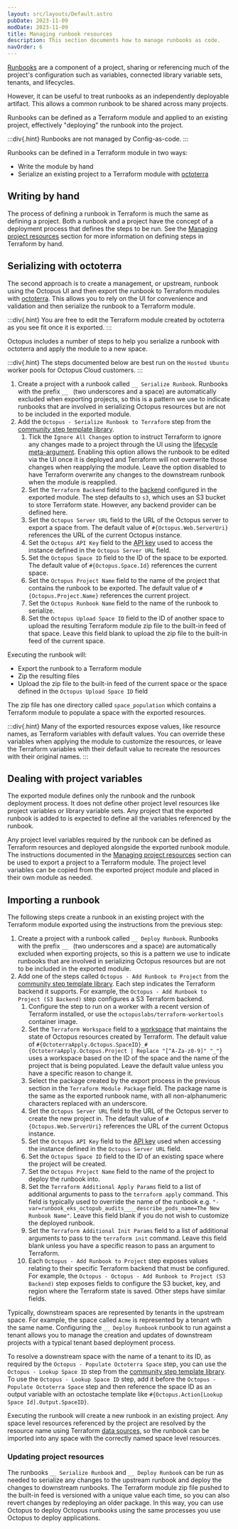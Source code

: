```yaml
---
layout: src/layouts/Default.astro
pubDate: 2023-11-09
modDate: 2023-11-09
title: Managing runbook resources
description: This section documents how to manage runbooks as code.
navOrder: 6
---
```


[Runbooks](/docs/runbooks) are a component of a project, sharing or referencing much of the project's configuration such as variables, connected library variable sets, tenants, and lifecycles.

However, it can be useful to treat runbooks as an independently deployable artifact. This allows a common runbook to be shared across many projects.

Runbooks can be defined as a Terraform module and applied to an existing project, effectively "deploying" the runbook into the project.

:::div{.hint}
Runbooks are not managed by Config-as-code.
:::

Runbooks can be defined in a Terraform module in two ways:

* Write the module by hand
* Serialize an existing project to a Terraform module with [octoterra](https://github.com/OctopusSolutionsEngineering/OctopusTerraformExport)

## Writing by hand

The process of defining a runbook in Terraform is much the same as defining a project. Both a runbook and a project have the concept of a deployment process that defines the steps to be run. See the [Managing project resources](managing-project-resources) section for more information on defining steps in Terraform by hand.

## Serializing with octoterra

The second approach is to create a management, or upstream, runbook using the Octopus UI and then export the runbook to Terraform modules with [octoterra](https://github.com/OctopusSolutionsEngineering/OctopusTerraformExport). This allows you to rely on the UI for convenience and validation and then serialize the runbook to a Terraform module.

:::div{.hint}
You are free to edit the Terraform module created by octoterra as you see fit once it is exported.
:::

Octopus includes a number of steps to help you serialize a runbook with octoterra and apply the module to a new space.

:::div{.hint}
The steps documented below are best run on the `Hosted Ubuntu` worker pools for Octopus Cloud customers.
:::

1. Create a project with a runbook called `__ Serialize Runbook`. Runbooks with the prefix `__ ` (two underscores and a space) are automatically excluded when exporting projects, so this is a pattern we use to indicate runbooks that are involved in serializing Octopus resources but are not to be included in the exported module.
2. Add the `Octopus - Serialize Runbook to Terraform` step from the [community step template library](/docs/projects/community-step-templates).
    1. Tick the `Ignore All Changes` option to instruct Terraform to ignore any changes made to a project through the UI using the [lifecycle meta-argument](https://developer.hashicorp.com/terraform/language/meta-arguments/lifecycle). Enabling this option allows the runbook to be edited via the UI once it is deployed and Terraform will not overwrite those changes when reapplying the module. Leave the option disabled to have Terraform overwrite any changes to the downstream runbook when the module is reapplied.
    2. Set the `Terraform Backend` field to the [backend](https://developer.hashicorp.com/terraform/language/settings/backends/configuration) configured in the exported module. The step defaults to `s3`, which uses an S3 bucket to store Terraform state. However, any backend provider can be defined here.
    3. Set the `Octopus Server URL` field to the URL of the Octopus server to export a space from. The default value of `#{Octopus.Web.ServerUri}` references the URL of the current Octopus instance.
    4. Set the `Octopus API Key` field to the [API key](/docs/octopus-rest-api/how-to-create-an-api-key) used to access the instance defined in the `Octopus Server URL` field.
    5. Set the `Octopus Space ID` field to the ID of the space to be exported. The default value of `#{Octopus.Space.Id}` references the current space.
    6. Set the `Octopus Project Name` field to the name of the project that contains the runbook to be exported. The default value of `#{Octopus.Project.Name}` references the current project.
    7. Set the `Octopus Runbook Name` field to the name of the runbook to serialize.
    8. Set the `Octopus Upload Space ID` field to the ID of another space to upload the resulting Terraform module zip file to the built-in feed of that space. Leave this field blank to upload the zip file to the built-in feed of the current space.

Executing the runbook will:

* Export the runbook to a Terraform module
* Zip the resulting files
* Upload the zip file to the built-in feed of the current space or the space defined in the `Octopus Upload Space ID` field

The zip file has one directory called `space_population` which contains a Terraform module to populate a space with the exported resources.

:::div{.hint}
Many of the exported resources expose values, like resource names, as Terraform variables with default values. You can override these variables when applying the module to customize the resources, or leave the Terraform variables with their default value to recreate the resources with their original names.
:::

## Dealing with project variables

The exported module defines only the runbook and the runbook deployment process. It does not define other project level resources like project variables or library variable sets. Any project that the exported runbook is added to is expected to define all the variables referenced by the runbook.

Any project level variables required by the runbook can be defined as Terraform resources and deployed alongside the exported runbook module. The instructions documented in the [Managing project resources](managing-project-resources) section can be used to export a project to a Terraform module. The project level variables can be copied from the exported project module and placed in their own module as needed. 

## Importing a runbook

The following steps create a runbook in an existing project with the Terraform module exported using the instructions from the previous step:

1. Create a project with a runbook called `__ Deploy Runbook`. Runbooks with the prefix `__ ` (two underscores and a space) are automatically excluded when exporting projects, so this is a pattern we use to indicate runbooks that are involved in serializing Octopus resources but are not to be included in the exported module.
2. Add one of the steps called `Octopus - Add Runbook to Project` from the [community step template library](/docs/projects/community-step-templates). Each step indicates the Terraform backend it supports. For example, the `Octopus - Add Runbook to Project (S3 Backend)` step configures a S3 Terraform backend.
    1. Configure the step to run on a worker with a recent version of Terraform installed, or use the `octopuslabs/terraform-workertools` container image.
    2. Set the `Terraform Workspace` field to a [workspace](https://developer.hashicorp.com/terraform/language/state/workspaces) that maintains the state of Octopus resources created by Terraform. The default value of `#{OctoterraApply.Octopus.SpaceID}_#{OctoterraApply.Octopus.Project | Replace "[^A-Za-z0-9]" "_"}` uses a workspace based on the ID of the space and the name of the project that is being populated. Leave the default value unless you have a specific reason to change it.
    3. Select the package created by the export process in the previous section in the `Terraform Module Package` field. The package name is the same as the exported runbook name, with all non-alphanumeric characters replaced with an underscore.
    4. Set the `Octopus Server URL` field to the URL of the Octopus server to create the new project in. The default value of `#{Octopus.Web.ServerUri}` references the URL of the current Octopus instance.
    5. Set the `Octopus API Key` field to the [API key](/docs/octopus-rest-api/how-to-create-an-api-key) used when accessing the instance defined in the `Octopus Server URL` field.
    6. Set the `Octopus Space ID` field to the ID of an existing space where the project will be created.
    7. Set the `Octopus Project Name` field to the name of the project to deploy the runbook into.
    7. Set the `Terraform Additional Apply Params` field to a list of additional arguments to pass to the `terraform apply` command. This field is typically used to override the name of the runbook e.g. `"-var=runbook_eks_octopub_audits____describe_pods_name=The New Runbook Name"`. Leave this field blank if you do not wish to customize the deployed runbook.
    8. Set the `Terraform Additional Init Params` field to a list of additional arguments to pass to the `terraform init` command. Leave this field blank unless you have a specific reason to pass an argument to Terraform.
    9. Each `Octopus - Add Runbook to Project` step exposes values relating to their specific Terraform backend that must be configured. For example, the `Octopus - Octopus - Add Runbook to Project (S3 Backend)` step exposes fields to configure the S3 bucket, key, and region where the Terraform state is saved. Other steps have similar fields.

Typically, downstream spaces are represented by tenants in the upstream space. For example, the space called `Acme` is represented by a tenant wth the same name. Configuring the `__ Deploy Runbook` runbook to run against a tenant allows you to manage the creation and updates of downstream projects with a typical tenant based deployment process.

To resolve a downstream space with the name of a tenant to its ID, as required by the `Octopus - Populate Octoterra Space` step, you can use the `Octopus - Lookup Space ID` step from the [community step template library](/docs/projects/community-step-templates). To use the `Octopus - Lookup Space ID` step, add it before the `Octopus - Populate Octoterra Space` step and then reference the space ID as an output variable with an octostache template like `#{Octopus.Action[Lookup Space Id].Output.SpaceID}`.

Executing the runbook will create a new runbook in an existing project. Any space level resources referenced by the project are resolved by the resource name using Terraform [data sources](https://developer.hashicorp.com/terraform/language/data-sources), so the runbook can be imported into any space with the correctly named space level resources.

### Updating project resources

The runbooks `__ Serialize Runbook` and `__ Deploy Runbook` can be run as needed to serialize any changes to the upstream runbook and deploy the changes to downstream runbooks. The Terraform module zip file pushed to the built-in feed is versioned with a unique value each time, so you can also revert changes by redeploying an older package.  In this way, you can use Octopus to deploy Octopus runbooks using the same processes you use Octopus to deploy applications. 